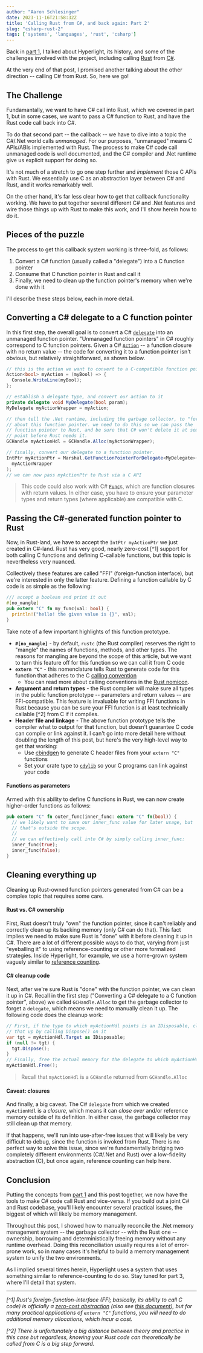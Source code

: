 ```yaml
---
author: "Aaron Schlesinger"
date: 2023-11-16T21:58:32Z
title: 'Calling Rust from C#, and back again: Part 2'
slug: "csharp-rust-2"
tags: ['systems', 'languages', 'rust', 'csharp']
---
```


Back in [part 1](/blog/csharp-rust), I talked about Hyperlight, its history, and some of the challenges involved with the project, including calling [Rust](https://rust-lang.org) from [C#](https://learn.microsoft.com/en-us/dotnet/csharp/).

At the very end of that post, I promised another talking about the other direction -- calling C# from Rust. So, here we go!

## The Challenge

Fundamantally, we want to have C# call into Rust, which we covered in part 1, but in some cases, we want to pass a C# function to Rust, and have the Rust code call back into C#.

To do that second part -- the callback -- we have to dive into a topic the C#/.Net world calls _unmanaged_. For our purposes, "unmanaged" means C APIs/ABIs implemented with Rust. The process to make C# code call unmanaged code is well documented, and the C# compiler and .Net runtime give us explicit support for doing so.

It's not much of a stretch to go one step further and _implement_ those C APIs with Rust. We essentially use C as an abstraction layer between C# and Rust, and it works remarkably well.

On the other hand, it's far less clear how to get that callback functionality working. We have to put together several different C# and .Net features and wire those things up with Rust to make this work, and I'll show herein how to do it.

## Pieces of the puzzle

The process to get this callback system working is three-fold, as follows:

1. Convert a C# function (usually called a "delegate") into a C function pointer
2. Consume that C function pointer in Rust and call it
3. Finally, we need to clean up the function pointer's memory when we're done with it

I'll describe these steps below, each in more detail.

## Converting a C# delegate to a C function pointer

In this first step, the overall goal is to convert a C# [`delegate`](https://learn.microsoft.com/en-us/dotnet/csharp/programming-guide/delegates/) into an unmanaged function pointer. "Unmanaged function pointers" in C# roughly correspond to C function pointers. Given a C# [`Action`](https://learn.microsoft.com/en-us/dotnet/api/system.action-1?view=net-7.0) -- a function closure with no return value -- the code for converting it to a function pointer isn't obvious, but relatively straightforward, as shown below.

```c#
// this is the action we want to convert to a C-compatible function pointer.
Action<bool> myAction = (myBool) => {
  Console.WriteLine(myBool);
};

// establish a delegate type, and convert our action to it
private delegate void MyDelegate(bool param);
MyDelegate myActionWrapper = myAction;

// then tell the .Net runtime, including the garbage collector, to "forget"
// about this function pointer. we need to do this so we can pass the 
// function pointer to Rust, and be sure that C# won't delete it at some
// point before Rust needs it.
GCHandle myActionHdl = GCHandle.Alloc(myActionWrapper);

// finally, convert our delegate to a function pointer.
IntPtr myActionPtr = Marshal.GetFunctionPointerForDelegate<MyDelegate>(
  myActionWrapper
);
// we can now pass myActionPtr to Rust via a C API
```

>This code could also work with C# [`Func`](https://learn.microsoft.com/en-us/dotnet/api/system.func-2?view=net-7.0)s, which are function closures with return values. In either case, you have to ensure your parameter types and return types (where applicable) are compatible with C.

## Passing the C#-generated function pointer to Rust

Now, in Rust-land, we have to accept the `IntPtr myActionPtr` we just created in C#-land. Rust has very good, nearly zero-cost [^1] support for both calling C functions and defining C-callable functions, but this topic is nevertheless very nuanced.

Collectively these features are called "FFI" (foreign-function interface), but we're interested in only the latter feature. Defining a function callable by C code is as simple as the following:

```rust
/// accept a boolean and print it out
#[no_mangle]
pub extern "C" fn my_func(val: bool) {
  println!("hello! the given value is {}", val);
}
```

Take note of a few important highlights of this function prototype.

- **`#[no_mangle]`** - by default, `rustc` (the Rust compiler) reserves the right to "mangle" the names of functions, methods, and other types. The reasons for mangling are beyond the scope of this article, but we want to turn this feature off for this function so we can call it from C code
- **`extern "C"`** - this nomenclature tells Rust to generate code for this function that adheres to the C [calling convention](https://en.wikipedia.org/wiki/Calling_convention)
  - You can read more about calling conventions in the [Rust nomicon](https://doc.rust-lang.org/nomicon/ffi.html#foreign-calling-conventions). 
- **Argument and return types** - the Rust compiler will make sure all types in the public function prototype -- parameters and return values -- are FFI-compatible. This feature is invaluable for writing FFI functions in Rust because you can be sure your FFI function is at least technically callable [^2] from C if it compiles.
- **Header file and linkage** - The above function prototype tells the compiler what to output for that function, but doesn't guarantee C code can compile or link against it. I can't go into more detail here without doubling the length of this post, but here's the very high-level way to get that working:
  - Use [cbindgen](https://github.com/mozilla/cbindgen) to generate C header files from your `extern "C"` functions
  - Set your crate type to [`cdylib`](https://doc.rust-lang.org/reference/linkage.html) so your C programs can link against your code

#### Functions as parameters

Armed with this ability to define C functions in Rust, we can now create higher-order functions as follows:

```rust
pub extern "C" fn outer_func(inner_func: extern "C" fn(bool)) {
  // we likely want to save our inner_func value for later usage, but
  // that's outside the scope.
  //
  // we can effectively call into C# by simply calling inner_func:
  inner_func(true);
  inner_func(false);
}
```

## Cleaning everything up

Cleaning up Rust-owned function pointers generated from C# can be a complex topic that requires some care.

#### Rust vs. C# ownership

First, Rust doesn't truly "own" the function pointer, since it can't reliably and correctly clean up its backing memory (only C# can do that). This fact implies we need to make sure Rust is "done" with it before cleaning it up in C#. There are a lot of different possible ways to do that, varying from just "eyeballing it" to using reference-counting or other more formalized strategies. Inside Hyperlight, for example, we use a home-grown system vaguely similar to [reference counting](https://en.wikipedia.org/wiki/Reference_counting).

#### C# cleanup code

Next, after we're sure Rust is "done" with the function pointer, we can clean it up in C#. Recall in the first step ("Converting a C# delegate to a C function pointer", above) we called `GCHandle.Alloc` to get the garbage collector to forget a `delegate`, which means we need to manually clean it up. The following code does the cleanup work:

```c#
// First, if the type to which myActionHdl points is an IDisposable, clean
// that up by calling Dispose() on it
var tgt = myActionHdl.Target as IDisposable;
if (null != tgt) {
  tgt.Dispose();
}
// Finally, free the actual memory for the delegate to which myActionHdl points
myActionHdl.Free();
```

>Recall that `myActionHdl` is a `GCHandle` returned from `GCHandle.Alloc`

#### Caveat: closures

And finally, a big caveat. The C# `delegate` from which we created `myActionHdl` is a _closure_, which means it can _close over_ and/or reference memory outside of its definition. In either case, the garbage collector may still clean up that memory.

If that happens, we'll run into use-after-free issues that will likely be very difficult to debug, since the function is invoked from Rust. There is no perfect way to solve this issue, since we're fundamentally bridging two completely different environments (C#/.Net and Rust) over a low-fidelity abstraction (C), but once again, reference counting can help here.

## Conclusion

Putting the concepts from [part 1](/blog/csharp-rust) and this post together, we now have the tools to make C# code call Rust and vice-versa. If you build out a joint C# and Rust codebase, you'll likely encounter several practical issues, the biggest of which will likely be memory management.

Throughout this post, I showed how to manually reconcile the .Net memory management system -- the garbage collector -- with the Rust one -- ownership, borrowing and deterministically freeing memory without any runtime overhead. Doing this reconciliation usually requires a lot of error-prone work, so in many cases it's helpful to build a memory management system to unify the two environments.

As I implied several times herein, Hyperlight uses a system that uses something similar to reference-counting to do so. Stay tuned for part 3, where I'll detail that system.

---
_[^1] Rust's foreign-function-interface (FFI; basically, its ability to call C code) is officially a [zero-cost abstraction](https://doc.rust-lang.org/beta/embedded-book/static-guarantees/zero-cost-abstractions.html) (also see [this document](https://blog.rust-lang.org/2015/04/24/Rust-Once-Run-Everywhere.html#:~:text=To%20communicate%20with%20other%20languages,performance%20to%20C%20function%20calls.)), but for many practical applications of `extern "C"` functions, you will need to do additional memory allocations, which incur a cost._

_[^2] There is unfortunately a big distance between theory and practice in this case but regardless, knowing your Rust code can theoretically be called from C is a big step forward._
